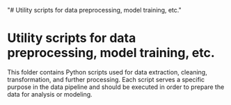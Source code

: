 "# Utility scripts for data preprocessing, model training, etc." 
# Utility scripts for data preprocessing, model training, etc.

This folder contains Python scripts used for data extraction, cleaning, transformation, and further processing. Each script serves a specific purpose in the data pipeline and should be executed in order to prepare the data for analysis or modeling.
